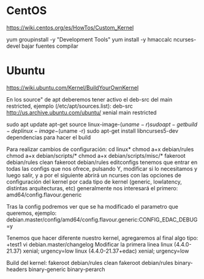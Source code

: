 # CentOS
https://wiki.centos.org/es/HowTos/Custom_Kernel

yum groupinstall -y "Development Tools"
yum install -y hmaccalc ncurses-devel
bajar fuentes
compilar


# Ubuntu
https://wiki.ubuntu.com/Kernel/BuildYourOwnKernel

En los source" de apt deberemos tener activo el deb-src del main restricted, ejemplo (/etc/apt/sources.list):
deb-src http://us.archive.ubuntu.com/ubuntu/ xenial main restricted

sudo apt update
apt-get source linux-image-$(uname -r)
sudo apt-get build-dep linux-image-$(uname -r)
sudo apt-get install libncurses5-dev
  dependencias para hacer el build

Para realizar cambios de configuración:
cd linux*
chmod a+x debian/rules
chmod a+x debian/scripts/*
chmod a+x debian/scripts/misc/*
fakeroot debian/rules clean
fakeroot debian/rules editconfigs
  tenemos que entrar en todas las configs que nos ofrece, pulsando Y, modificar si lo necesitamos y luego salir, y a por el siguiente
  abrirá un ncurses con las opciones de configuración del kernel por cada tipo de kernel (generic, lowlatency, distintas arquitecturas, etc)
  generalmente nos interesará el primero: amd64/config.flavour.generic

Tras la config podremos ver que se ha modificado el parametro que queremos, ejemplo:
debian.master/config/amd64/config.flavour.generic:CONFIG_EDAC_DEBUG=y

Tenemos que hacer diferente nuestro kernel, agregaremos al final algo tipo: +test1
vi debian.master/changelog
  Modificar la primera linea
    linux (4.4.0-21.37) xenial; urgency=low
    linux (4.4.0-21.37+edac) xenial; urgency=low

Build del kernel:
fakeroot debian/rules clean
fakeroot debian/rules binary-headers binary-generic binary-perarch
